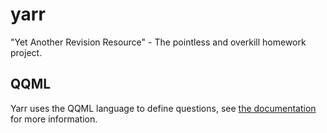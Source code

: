 # yarr
"Yet Another Revision Resource" - The pointless and overkill homework project.

## QQML
Yarr uses the QQML language to define questions, see [the documentation](https://github.com/MrPiggyPegasus/yarr/blob/main/doc/QQML.md) for more information.

